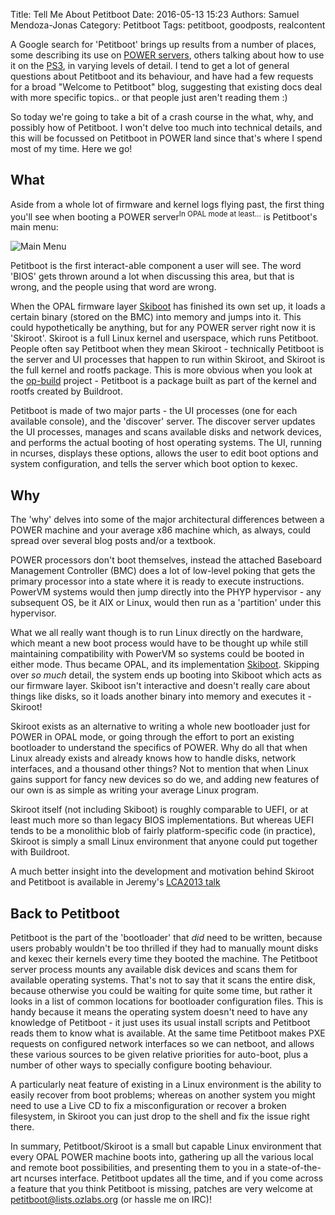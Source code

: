 Title: Tell Me About Petitboot
Date: 2016-05-13 15:23
Authors: Samuel Mendoza-Jonas
Category: Petitboot
Tags: petitboot, goodposts, realcontent

A Google search for 'Petitboot' brings up results from a number of places, some describing its use on [POWER servers](https://www.ibm.com/support/knowledgecenter/linuxonibm/liabp/liabppetitboot.htm), others talking about how to use it on the [PS3](http://jk.ozlabs.org/projects/petitboot/), in varying levels of detail. I tend to get a lot of general questions about Petitboot and its behaviour, and have had a few requests for a broad "Welcome to Petitboot" blog, suggesting that existing docs deal with more specific topics.. or that people just aren't reading them :)

So today we're going to take a bit of a crash course in the what, why, and possibly how of Petitboot. I won't delve too much into technical details, and this will be focussed on Petitboot in POWER land since that's where I spend most of my time.
Here we go!

What
-----------
Aside from a whole lot of firmware and kernel logs flying past, the first thing you'll see when booting a POWER server<sup>In OPAL mode at least...</sup> is Petitboot's main menu:

![Main Menu][00]

Petitboot is the first interact-able component a user will see. The word 'BIOS' gets thrown around a lot when discussing this area, but that is wrong, and the people using that word are wrong.

When the OPAL firmware layer [Skiboot](https://github.com/open-power/skiboot) has finished its own set up, it loads a certain binary (stored on the BMC) into memory and jumps into it. This could hypothetically be anything, but for any POWER server right now it is 'Skiroot'. Skiroot is a full Linux kernel and userspace, which runs Petitboot. People often say Petitboot when they mean Skiroot - technically Petitboot is the server and UI processes that happen to run within Skiroot, and Skiroot is the full kernel and rootfs package. This is more obvious when you look at the [op-build](https://github.com/open-power/op-build) project - Petitboot is a package built as part of the kernel and rootfs created by Buildroot.

Petitboot is made of two major parts - the UI processes (one for each available console), and the 'discover' server. The discover server updates the UI processes, manages and scans available disks and network devices, and performs the actual booting of host operating systems. The UI, running in ncurses, displays these options, allows the user to edit boot options and system configuration, and tells the server which boot option to kexec.

Why
-----------

The 'why' delves into some of the major architectural differences between a POWER machine and your average x86 machine which, as always, could spread over several blog posts and/or a textbook.

POWER processors don't boot themselves, instead the attached Baseboard Management Controller (BMC) does a lot of low-level poking that gets the primary processor into a state where it is ready to execute instructions. PowerVM systems would then jump directly into the PHYP hypervisor - any subsequent OS, be it AIX or Linux, would then run as a 'partition' under this hypervisor.

What we all really want though is to run Linux directly on the hardware, which meant a new boot process would have to be thought up while still maintaining compatibility with PowerVM so systems could be booted in either mode. Thus became OPAL, and its implementation [Skiboot](https://github.com/open-power/skiboot). Skipping over *so much* detail, the system ends up booting into Skiboot which acts as our firmware layer. Skiboot isn't interactive and doesn't really care about things like disks, so it loads another binary into memory and executes it - Skiroot!

Skiroot exists as an alternative to writing a whole new bootloader just for POWER in OPAL mode, or going through the effort to port an existing bootloader to understand the specifics of POWER. Why do all that when Linux already exists and already knows how to handle disks, network interfaces, and a thousand other things? Not to mention that when Linux gains support for fancy new devices so do we, and adding new features of our own is as simple as writing your average Linux program.

Skiroot itself (not including Skiboot) is roughly comparable to UEFI, or at least much more so than legacy BIOS implementations. But whereas UEFI tends to be a monolithic blob of fairly platform-specific code (in practice), Skiroot is simply a small Linux environment that anyone could put together with Buildroot.

A much better insight into the development and motivation behind Skiroot and Petitboot is available in Jeremy's [LCA2013 talk](https://www.youtube.com/watch?v=oxmMJMibZQ8)

Back to Petitboot
------------------

Petitboot is the part of the 'bootloader' that *did* need to be written, because users probably wouldn't be too thrilled if they had to manually mount disks and kexec their kernels every time they booted the machine. The Petitboot server process mounts any available disk devices and scans them for available operating systems. That's not to say that it scans the entire disk, because otherwise you could be waiting for quite some time, but rather it looks in a list of common locations for bootloader configuration files. This is handy because it means the operating system doesn't need to have any knowledge of Petitboot - it just uses its usual install scripts and Petitboot reads them to know what is available.
At the same time Petitboot makes PXE requests on configured network interfaces so we can netboot, and allows these various sources to be given relative priorities for auto-boot, plus a number of other ways to specially configure booting behaviour.

A particularly neat feature of existing in a Linux environment is the ability to easily recover from boot problems; whereas on another system you might need to use a Live CD to fix a misconfiguration or recover a broken filesystem, in Skiroot you can just drop to the shell and fix the issue right there.

In summary, Petitboot/Skiroot is a small but capable Linux environment that every OPAL POWER machine boots into, gathering up all the various local and remote boot possibilities, and presenting them to you in a state-of-the-art ncurses interface. Petitboot updates all the time, and if you come across a feature that you think Petitboot is missing, patches are very welcome at [petitboot@lists.ozlabs.org](mailto:petitboot@lists.ozlabs.org) (or hassle me on IRC)!

[00]: /images/sammj/mainmenu.png
